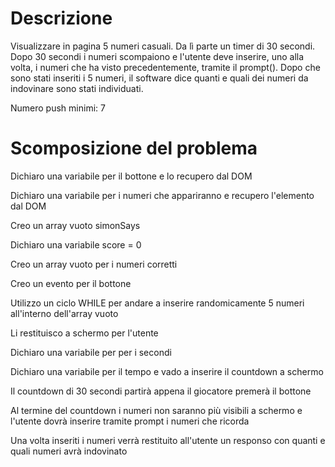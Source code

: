 # Descrizione

Visualizzare in pagina 5 numeri casuali. Da lì parte un timer di 30 secondi. Dopo 30 secondi i numeri scompaiono e l'utente deve inserire, uno alla volta, i numeri che ha visto precedentemente, tramite il prompt(). Dopo che sono stati inseriti i 5 numeri, il software dice quanti e quali dei numeri da indovinare sono stati individuati.
 
Numero push minimi: 7

# Scomposizione del problema

Dichiaro una variabile per il bottone e lo recupero dal DOM

Dichiaro una variabile per i numeri che appariranno e recupero l'elemento dal DOM

Creo un array vuoto simonSays

Dichiaro una variabile score = 0

Creo un array vuoto per i numeri corretti

Creo un evento per il bottone

Utilizzo un ciclo WHILE per andare a inserire randomicamente 5 numeri all'interno dell'array vuoto

Li restituisco a schermo per l'utente

Dichiaro una variabile per per i secondi

Dichiaro una variabile per il tempo e vado a inserire il countdown a schermo

Il countdown di 30 secondi partirà appena il giocatore premerà il bottone

Al termine del countdown i numeri non saranno più visibili a schermo e l'utente dovrà inserire tramite prompt i numeri che ricorda

Una volta inseriti i numeri verrà restituito all'utente un responso con quanti e quali numeri avrà indovinato